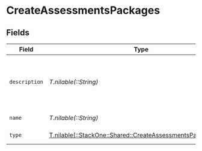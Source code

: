 # CreateAssessmentsPackages


## Fields

| Field                                                                                                                | Type                                                                                                                 | Required                                                                                                             | Description                                                                                                          | Example                                                                                                              |
| -------------------------------------------------------------------------------------------------------------------- | -------------------------------------------------------------------------------------------------------------------- | -------------------------------------------------------------------------------------------------------------------- | -------------------------------------------------------------------------------------------------------------------- | -------------------------------------------------------------------------------------------------------------------- |
| `description`                                                                                                        | *T.nilable(::String)*                                                                                                | :heavy_minus_sign:                                                                                                   | Package description                                                                                                  | Skills test to gauge a candidate's proficiency in job-specific skills                                                |
| `name`                                                                                                               | *T.nilable(::String)*                                                                                                | :heavy_minus_sign:                                                                                                   | Package name                                                                                                         | Test 1                                                                                                               |
| `type`                                                                                                               | [T.nilable(::StackOne::Shared::CreateAssessmentsPackagesType)](../../models/shared/createassessmentspackagestype.md) | :heavy_minus_sign:                                                                                                   | Package type                                                                                                         |                                                                                                                      |